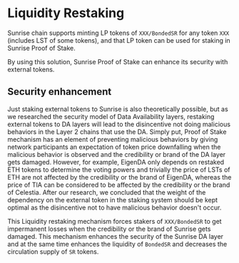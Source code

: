 # Liquidity Restaking

Sunrise chain supports minting LP tokens of `XXX/BondedSR` for any token `XXX` (includes LST of some tokens), and that LP token can be used for staking in Sunrise Proof of Stake.

By using this solution, Sunrise Proof of Stake can enhance its security with external tokens.

## Security enhancement

Just staking external tokens to Sunrise is also theoretically possible, but as we researched the security model of Data Availability layers, restaking external tokens to DA layers will lead to the disincentive not doing malicious behaviors in the Layer 2 chains that use the DA. Simply put, Proof of Stake mechanism has an element of preventing malicious behaviors by giving network participants an expectation of token price downfalling when the malicious behavior is observed and the credibility or brand of the DA layer gets damaged. However, for example, EigenDA only depends on restaked ETH tokens to determine the voting powers and trivially the price of LSTs of ETH are not affected by the credibility or the brand of EigenDA, whereas the price of TIA can be considered to be affected by the credibility or the brand of Celestia. After our research, we concluded that the weight of the dependency on the external token in the staking system should be kept optimal as the disincentive not to have malicious behavior doesn't occur.

This Liquidity restaking mechanism forces stakers of `XXX/BondedSR` to get impermanent losses when the credibility or the brand of Sunrise gets damaged. This mechanism enhances the security of the Sunrise DA layer and at the same time enhances the liquidity of `BondedSR` and decreases the circulation supply of `SR` tokens.
